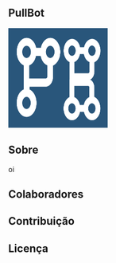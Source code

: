 ## PullBot

<img src="imagens/logo.png" width="200" height="200">

## Sobre
oi
## Colaboradores
## Contribuição

## Licença